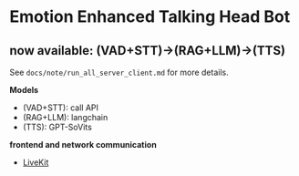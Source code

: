 # Emotion Enhanced Talking Head Bot

## now available: (VAD+STT)->(RAG+LLM)->(TTS)
See `docs/note/run_all_server_client.md` for more details.

**Models**
- (VAD+STT): call API
- (RAG+LLM): langchain
- (TTS): GPT-SoVits

**frontend and network communication**
- [LiveKit](https://docs.livekit.io/home/)
